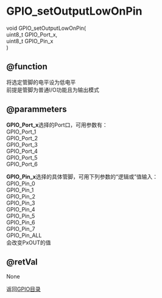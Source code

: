 # GPIO_setOutputLowOnPin
void GPIO_setOutputLowOnPin(</br>uint8_t GPIO_Port_x,</br>uint8_t GPIO_Pin_x</br>)
## @function
将选定管脚的电平设为低电平</br>
前提是管脚为普通I/O功能且为输出模式
## @parammeters
**GPIO_Port_x**选择的Port口，可用参数有：</br>
GPIO_Port_1</br>
GPIO_Port_2</br>
GPIO_Port_3</br>
GPIO_Port_4</br>
GPIO_Port_5</br>
GPIO_Port_6</br>

**GPIO_Pin_x**选择的具体管脚，可用下列参数的“逻辑或”值输入：</br>
GPIO_Pin_0</br>
GPIO_Pin_1</br>
GPIO_Pin_2</br>
GPIO_Pin_3</br>
GPIO_Pin_4</br>
GPIO_Pin_5</br>
GPIO_Pin_6</br>
GPIO_Pin_7</br>
GPIO_Pin_ALL</br>
会改变PxOUT的值
## @retVal
None

返回[GPIO目录](gpioindex.md)